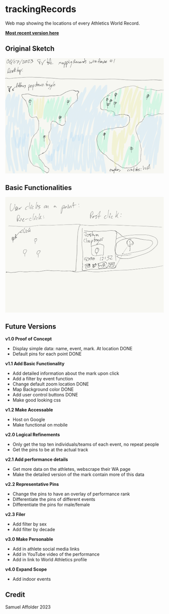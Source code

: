 # trackingRecords
Web map showing the locations of every Athletics World Record.

[**Most recent version here**](https://saffolder.github.io/trackingRecords/)

## Original Sketch
![Original Mock up](media/mock1.png)

## Basic Functionalities
![Basic Function](media/mock1Click.png)

## Future Versions
**v1.0 Proof of Concept**
- Display simple data: name, event, mark. At location DONE
- Default pins for each point DONE

**v1.1 Add Basic Functionality**
- Add detailed information about the mark upon click
- Add a filter by event function
- Change default zoom location DONE
- Map Background color DONE
- Add user control buttons DONE
- Make good looking css

**v1.2 Make Accessable**
- Host on Google
- Make functional on mobile

**v2.0 Logical Refinements**
- Only get the top ten individuals/teams of each event, no repeat people
- Get the pins to be at the actual track

**v2.1 Add performance details**
- Get more data on the athletes, webscrape their WA page
- Make the detailed version of the mark contain more of this data

**v2.2 Representative Pins**
- Change the pins to have an overlay of performance rank
- Differentiate the pins of different events
- Differentiate the pins for male/female

**v2.3 Filer**
- Add filter by sex
- Add filter by decade

**v3.0 Make Personable**
- Add in athlete social media links
- Add in YouTube video of the performance
- Add in link to World Athletics profile

**v4.0 Expand Scope**
- Add indoor events

## Credit
Samuel Affolder 2023